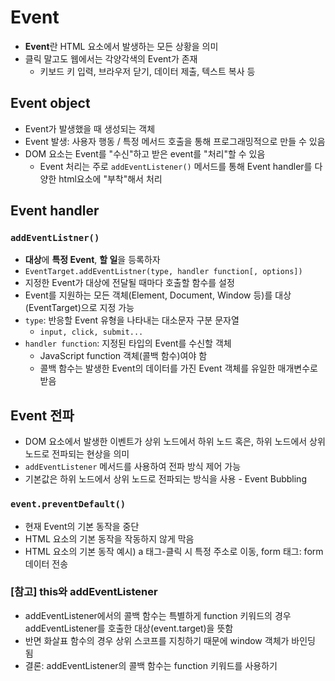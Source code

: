 # Event
- **Event**란 HTML 요소에서 발생하는 모든 상황을 의미
- 클릭 말고도 웹에서는 각양각색의 Event가 존재
  - 키보드 키 입력, 브라우저 닫기, 데이터 제출, 텍스트 복사 등

## Event object
- Event가 발생했을 때 생성되는 객체
- Event 발생: 사용자 행동 / 특정 메서드 호출을 통해 프로그래밍적으로 만들 수 있음
- DOM 요소는 Event를 "수신"하고 받은 event를 "처리"할 수 있음
  - Event 처리는 주로 `addEventListener()` 메서드를 통해 Event handler를 다양한 html요소에 "부착"해서 처리

## Event handler
### `addEventListner()`
- **대상**에 **특정 Event**, **할 일**을 등록하자
- `EventTarget.addEventListner(type, handler function[, options])`
- 지정한 Event가 대상에 전달될 때마다 호출할 함수를 설정
- Event를 지원하는 모든 객체(Element, Document, Window 등)를 대상(EventTarget)으로 지정 가능
- `type`: 반응할 Event 유형을 나타내는 대소문자 구분 문자열
  - `input, click, submit...`
- `handler function`: 지정된 타입의 Event를 수신할 객체
  - JavaScript function 객체(콜백 함수)여야 함
  - 콜백 함수는 발생한 Event의 데이터를 가진 Event 객체를 유일한 매개변수로 받음

## Event 전파
- DOM 요소에서 발생한 이벤트가 상위 노드에서 하위 노드 혹은, 하위 노드에서 상위 노드로 전파되는 현상을 의미
- `addEventListener` 메서드를 사용하여 전파 방식 제어 가능
- 기본값은 하위 노드에서 상위 노드로 전파되는 방식을 사용 - Event Bubbling

### `event.preventDefault()`
- 현재 Event의 기본 동작을 중단
- HTML 요소의 기본 동작을 작동하지 않게 막음
- HTML 요소의 기본 동작 예시) a 태그-클릭 시 특정 주소로 이동, form 태그: form 데이터 전송


### [참고] this와 addEventListener
- addEventListener에서의 콜백 함수는 특별하게 function 키워드의 경우 addEventListener를 호출한 대상(event.target)을 뜻함
- 반면 화살표 함수의 경우 상위 스코프를 지칭하기 때문에 window 객체가 바인딩 됨
- 결론: addEventListener의 콜백 함수는 function 키워드를 사용하기